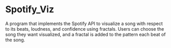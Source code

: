 # Spotify_Viz
A program that implements the Spotify API to visualize a song with respect to its beats, loudness, and confidence using fractals. Users can choose the song they want visualized, and a fractal is added to the pattern each beat of the song. 
